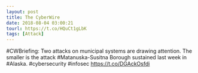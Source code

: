 ```yaml
---
layout: post
title: The CyberWire
date: 2018-08-04 03:00:21
tourl: https://t.co/HQuCt1gLbK
tags: [Attack]
---
```

#CWBriefing: Two attacks on municipal systems are drawing attention. The smaller is the attack #Matanuska-Susitna Borough sustained last week in #Alaska.  #cybersecurity #infosec https://t.co/DGAckOsfdi